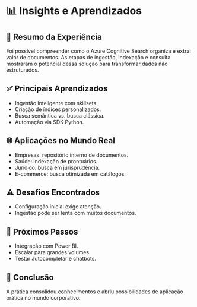 
# 📊 Insights e Aprendizados

## 🎯 Resumo da Experiência
Foi possível compreender como o Azure Cognitive Search organiza e extrai valor de documentos. As etapas de ingestão, indexação e consulta mostraram o potencial dessa solução para transformar dados não estruturados.

## ✅ Principais Aprendizados
- Ingestão inteligente com skillsets.
- Criação de índices personalizados.
- Busca semântica vs. busca clássica.
- Automação via SDK Python.

## 🌐 Aplicações no Mundo Real
- Empresas: repositório interno de documentos.
- Saúde: indexação de prontuários.
- Jurídico: busca em jurisprudência.
- E-commerce: busca otimizada em catálogos.

## ⚠️ Desafios Encontrados
- Configuração inicial exige atenção.
- Ingestão pode ser lenta com muitos documentos.

## 🚀 Próximos Passos
- Integração com Power BI.
- Escalar para grandes volumes.
- Testar autocompletar e chatbots.

## 📝 Conclusão
A prática consolidou conhecimentos e abriu possibilidades de aplicação prática no mundo corporativo.
